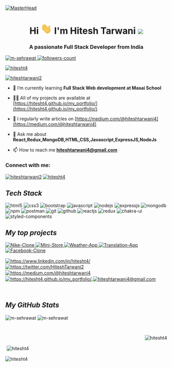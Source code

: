 [![MasterHead](https://user-images.githubusercontent.com/97459069/225276135-cc157328-5151-4da3-8302-00931eb81973.PNG)](https://hitesht4.github.io/my_portfolio/)
<h1 align="center">
    Hi
    <img src="https://raw.githubusercontent.com/ABSphreak/ABSphreak/master/gifs/Hi.gif" width="35">
    I'm Hitesh Tarwani
    <img src="https://camo.githubusercontent.com/d3359cb00ab0b5ed8f2e1fe3fceb4fbaf3b614340f8c0db99c17b9f50b351770/68747470733a2f2f656d6f6a69732e736c61636b6d6f6a69732e636f6d2f656d6f6a69732f696d616765732f313533313834393433302f343234362f626c6f622d73756e676c61737365732e6769663f31353331383439343330" width="35">
</h1>
<h3 align="center">A passionate Full Stack Developer from India</h3>

<p align="left">
    <a href="https://github.com/hitesht4">
        <img src="https://komarev.com/ghpvc/?username=hitesht4&label=Profile%20views&color=0e75b6&style=flat" alt="m-sehrawat" />
    </a>
    <a href="https://github.com/hitesht4?tab=followers">
        <img src="https://img.shields.io/github/followers/hitesht4?label=Followers&style=social" alt="followers-count">
    </a>
</p>

<p align="left"> <a href="https://github.com/ryo-ma/github-profile-trophy"><img src="https://github-profile-trophy.vercel.app/?username=hitesht4&theme=dark" alt="hitesht4" /></a> </p>

<p align="left"> <a href="https://twitter.com/hiteshtarwani2" target="blank"><img src="https://img.shields.io/twitter/follow/hiteshtarwani2?logo=twitter&style=for-the-badge" alt="hiteshtarwani2" /></a> </p>

- 🌱 I’m currently learning **Full Stack Web development at Masai School**

- 👨‍💻 All of my projects are available at [https://hitesht4.github.io/my_portfolio/](https://hitesht4.github.io/my_portfolio/)

- 📝 I regularly write articles on [https://medium.com/@hiteshtarwani4](https://medium.com/@hiteshtarwani4)

- 💬 Ask me about **React,Redux,MongoDB,HTML,CSS,Javascript,ExpressJS,NodeJs**

- 📫 How to reach me **hiteshtarwani4@gmail.com**

<h3 align="left">Connect with me:</h3>
<p align="left">
<a href="https://twitter.com/hiteshtarwani2" target="blank"><img align="center" src="https://raw.githubusercontent.com/rahuldkjain/github-profile-readme-generator/master/src/images/icons/Social/twitter.svg" alt="hiteshtarwani2" height="30" width="40" /></a>
<a href="https://linkedin.com/in/hitesht4" target="blank"><img align="center" src="https://raw.githubusercontent.com/rahuldkjain/github-profile-readme-generator/master/src/images/icons/Social/linked-in-alt.svg" alt="hitesht4" height="30" width="40" /></a>
</p>

<h2><i>Tech Stack</i></h2>

<p>
    <img src="https://img.shields.io/badge/HTML5-E34F26?style=for-the-badge&logo=html5&logoColor=white" alt="html5" />
    <img src="https://img.shields.io/badge/CSS3-1572B6?style=for-the-badge&logo=css3&logoColor=white" alt="css3" />
    <img src="https://img.shields.io/badge/Bootstrap-563D7C?style=for-the-badge&logo=bootstrap&logoColor=white" alt="bootstrap" />
    <img src="https://img.shields.io/badge/JavaScript-323330?style=for-the-badge&logo=javascript&logoColor=F7DF1E" alt="javascript" />
    <img src="https://img.shields.io/badge/Node.js-339933?style=for-the-badge&logo=nodedotjs&logoColor=white" alt="nodejs" />
    <img src="https://img.shields.io/badge/Express.js-000000?style=for-the-badge&logo=express&logoColor=white" alt="expressjs" />
    <img src="https://img.shields.io/badge/MongoDB-4EA94B?style=for-the-badge&logo=mongodb&logoColor=white" alt="mongodb" />
    <img src="https://img.shields.io/badge/npm-CB3837?style=for-the-badge&logo=npm&logoColor=white" alt="npm" />
    <img src="https://img.shields.io/badge/Postman-FF6C37?style=for-the-badge&logo=Postman&logoColor=white" alt="postman" />
    <img src="https://img.shields.io/badge/Git-f44d27?style=for-the-badge&logo=git&logoColor=white" alt="git" />
    <img src="https://img.shields.io/badge/GitHub-100000?style=for-the-badge&logo=github&logoColor=white" alt="github" />
    <img src="https://img.shields.io/badge/React-20232A?style=for-the-badge&logo=react&logoColor=61DAFB" alt="reactjs" />
    <img src="https://img.shields.io/badge/Redux-593D88?style=for-the-badge&logo=redux&logoColor=white" alt="redux" />
    <img src="https://img.shields.io/badge/Chakra%20UI-3bc7bd?style=for-the-badge&logo=chakraui&logoColor=white" alt="chakra-ui" />
    <img src="https://img.shields.io/badge/styled--components-DB7093?style=for-the-badge&logo=styled-components&logoColor=white" alt="styled-components" />

<h2><i>My top projects</i></h2>

<p align="left">
    <a href="https://github.com/hitesht4/Bewakoof.com-Clone" target="blank">
        <img src="https://img.shields.io/static/v1?style=for-the-badge&message=Bewakoof.com Clone&color=000000&logo=Nike&logoColor=FFFFFF&label=" alt="Nike-Clone" />
    </a>
    <a href="https://github.com/hitesht4/Clockify_Clone" target="blank">
        <img src="https://img.shields.io/static/v1?style=for-the-badge&message=Clockify Clone&color=1BB91F&logo=tmux&logoColor=FFFFFF&label=" alt="Mini-Store" />
    </a>
    <a href="https://github.com/hitesht4/Netflix" target="blank">
        <img src="https://img.shields.io/static/v1?style=for-the-badge&message=Netflix Clone&color=FD3A5C&logo=hotjar&logoColor=FFFFFF&label=" alt="Weather-App" />
    </a>
    <a href="https://github.com/hitesht4/nordstrom" target="blank">
        <img src="https://img.shields.io/static/v1?style=for-the-badge&message=Nordstrom Clone&color=840010&logo=Signal&logoColor=FFFFFF&label=" alt="Translation-App" />
    </a>
    <a href="https://github.com/hitesht4/react_chat_app" target="blank">
        <img src="https://img.shields.io/static/v1?style=for-the-badge&message=Chat App&color=1a78f4&logo=facebook&logoColor=FFFFFF&label=" alt="Facebook-Clone" />
    </a>
</p>

<p align="left">
    <a href="https://www.linkedin.com/in/hitesht4/">
        <img align="center" src="https://img.shields.io/badge/LinkedIn-0077B5?style=for-the-badge&logo=linkedin&logoColor=white" alt="https://www.linkedin.com/in/hitesht4/" />
    </a>
    <a href="https://twitter.com/HiteshTarwani2">
        <img align="center" src="https://img.shields.io/badge/Twitter-1DA1F2?style=for-the-badge&logo=twitter&logoColor=white" alt="https://twitter.com/HiteshTarwani2" />
    </a>
    <a  href="https://medium.com/@hiteshtarwani4">
        <img align="center" src="https://img.shields.io/badge/Gmail-D14836?style=for-the-badge&logo=gmail&logoColor=white" alt="https://medium.com/@hiteshtarwani4" />
    </a>
    <a href="https://hitesht4.github.io/my_portfolio/">
        <img align="center" src="https://img.shields.io/badge/Portfolio-18A303?style=for-the-badge&logo=ionic&logoColor=white" alt="https://hitesht4.github.io/my_portfolio/" />
    </a>
    <a title="mailto:hiteshtarwani@gmail.com" href="mailto:hiteshtarwani@gmail.com">
        <img align="center" src="https://img.shields.io/badge/Gmail-D14836?style=for-the-badge&logo=gmail&logoColor=white" alt="hiteshtarwani4@gmail.com" />
    </a>
</p>
<br>

<!----------------------------------- GitHub Stats Section ------------------------------------>

<h2><i>My GitHub Stats</i></h2>

<p>
    <img align="center" src="https://github-readme-stats.vercel.app/api?username=hitesht4&show_icons=true&include_all_commits=true&count_private=true&hide=issues,contribs&border_radius=0&locale=en&theme=dark" alt="m-sehrawat" height="139" />
    <img align="center" src="https://github-readme-stats.vercel.app/api/top-langs/?username=hitesht4&layout=compact&exclude_repo=Lybrate-Website-Clone-Version-2.0,Lybrate-Website-Clone,Adidas-Clone&hide=Shell&border_radius=0&theme=dark" alt="m-sehrawat" height="139" />
</p>
<br>
<p><img align="right" src="https://github-readme-stats.vercel.app/api/top-langs?username=hitesht4&show_icons=true&locale=en&layout=compact" alt="hitesht4" /></p>
<br>

<p>&nbsp;<img align="center" src="https://github-readme-stats.vercel.app/api?username=hitesht4&show_icons=true&locale=en" alt="hitesht4" /></p>

<p><img align="center" src="https://github-readme-streak-stats.herokuapp.com/?user=hitesht4&" alt="hitesht4" /></p>

